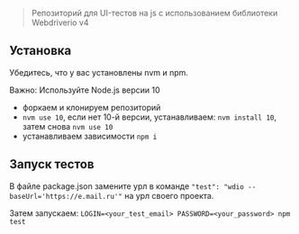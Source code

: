 
> Репозиторий для UI-тестов на js с использованием библиотеки Webdriverio v4

## Установка
Убедитесь, что у вас установлены nvm и npm.

Важно: Используйте Node.js версии 10

- форкаем и клонируем репозиторий
- `nvm use 10`, если нет 10-й версии, устанавливаем: `nvm install 10`, затем снова `nvm use 10`
- устанавливаем зависимости `npm i`


## Запуск тестов

В файле package.json замените урл в команде `"test": "wdio --baseUrl='https://e.mail.ru'"` на урл своего проекта.

Затем запускаем:
`LOGIN=<your_test_email> PASSWORD=<your_password> npm test`



